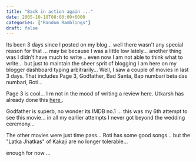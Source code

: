 ```yaml
---
title: "Back in action again ..."
date: 2005-10-18T08:00:00+0000
categories: ["Random Ramblings"]
draft: false
---
```


Its been 3 days since I posted on my blog... well there wasn't any special reason for that ... may be because I was a little low lately... another thing was I didn't have much to write .. 
even now I am not able to think what to write... but just to maintain the sheer sprit of blogging I am here on my blogger dashboard typing arbitrarily...
Well, I saw a couple of movies in last 3 days. That includes Page 3, Godfather, Bad Santa, Bap numbari beta das numbari, Roti... 

Page 3 is cool... I m not in the mood of writing a review here. Utkarsh has already done this <a href="http://utkarshkhare.blogspot.com/2005/02/page-3-movie-review.html">here </a>.

Godfather is superb, no wonder its IMDB no.1 ... this was my 6th attempt to see this movie... in all my earlier attempts I never got beyond the wedding ceremony...

The other movies were just time pass... Roti has some good songs .. but the "Latka Jhatkas" of Kakaji are no longer tolerable... 

enough for now ...